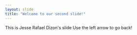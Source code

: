 ```yaml
---
layout: slide
title: "Welcome to our second slide!"
---
```

This is Jesse Rafael Dizon's slide
Use the left arrow to go back!
